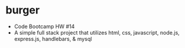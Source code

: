 # burger
- Code Bootcamp HW #14
- A simple full stack project that utilizes html, css, javascript, node.js, express.js, handlebars, & mysql